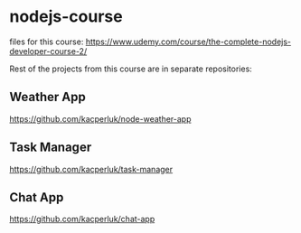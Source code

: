 # nodejs-course
files for this course:
https://www.udemy.com/course/the-complete-nodejs-developer-course-2/

Rest of the projects from this course are in separate repositories:
## Weather App
https://github.com/kacperluk/node-weather-app

## Task Manager
https://github.com/kacperluk/task-manager
## Chat App
https://github.com/kacperluk/chat-app
